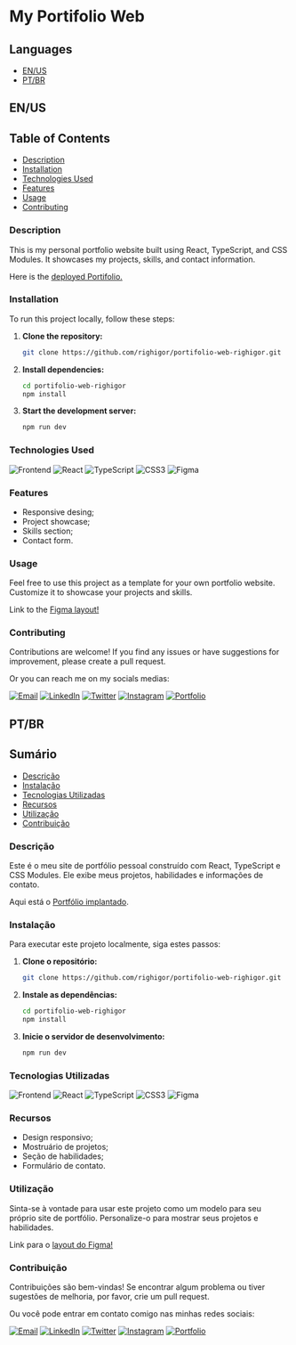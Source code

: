 # My Portifolio Web

## Languages

- [EN/US](#enus)
- [PT/BR](#ptbr)

## EN/US

## Table of Contents

- [Description](#description)
- [Installation](#installation)
- [Technologies Used](#technologies-used)
- [Features](#features)
- [Usage](#usage)
- [Contributing](#contributing)

### Description

This is my personal portfolio website built using React, TypeScript, and CSS Modules. It showcases my projects, skills, and contact information.

Here is the [deployed Portifolio.](https://righigordev.netlify.app/)

### Installation

To run this project locally, follow these steps:

1. **Clone the repository:**
     ```bash
     git clone https://github.com/righigor/portifolio-web-righigor.git
     ```

2. **Install dependencies:**

     ```bash
     cd portifolio-web-righigor
     npm install
     ```
3. **Start the development server:**

     ```bash
     npm run dev
     ```

### Technologies Used

![Frontend](https://img.shields.io/badge/Frontend-333333?style=for-the-badge)
![React](https://img.shields.io/badge/React-61DAFB?style=for-the-badge&logo=react&logoColor=black)
![TypeScript](https://img.shields.io/badge/TypeScript-3178C6?style=for-the-badge&logo=typescript&logoColor=white)
![CSS3](https://img.shields.io/badge/CSS3-1572B6?style=for-the-badge&logo=css3&logoColor=white)
![Figma](https://img.shields.io/badge/Figma-F24E1E?style=for-the-badge&logo=figma&logoColor=white)

### Features

- Responsive desing;
- Project showcase;
- Skills section;
- Contact form.

### Usage

Feel free to use this project as a template for your own portfolio website. Customize it to showcase your projects and skills.

Link to the [Figma layout!](https://www.figma.com/file/ImhSaZFL02g6FkuAEdYnVY/Righi-Portifolio?type=design&node-id=0%3A1&mode=design&t=uWFZpFPOB4BBF4sh-1)

### Contributing

Contributions are welcome! If you find any issues or have suggestions for improvement, please create a pull request.

Or you can reach me on my socials medias:

[![Email](https://img.shields.io/badge/Email-D14836?style=for-the-badge&logo=gmail&logoColor=white)](mailto:righigordev@gmail.com)
[![LinkedIn](https://img.shields.io/badge/LinkedIn-0077B5?style=for-the-badge&logo=linkedin&logoColor=white)](https://www.linkedin.com/in/igor-righi/) [![Twitter](https://img.shields.io/badge/Twitter-1DA1F2?style=for-the-badge&logo=twitter&logoColor=white)](https://twitter.com/righigor) [![Instagram](https://img.shields.io/badge/Instagram-E4405F?style=for-the-badge&logo=instagram&logoColor=white)](https://www.instagram.com/righigor/) [![Portfolio](https://img.shields.io/badge/Portfolio-9cf?style=for-the-badge&logo=appveyor&logoColor=white)](https://righigordev.netlify.app/)

## PT/BR

## Sumário

- [Descrição](#description)
- [Instalação](#installation)
- [Tecnologias Utilizadas](#technologies-used)
- [Recursos](#features)
- [Utilização](#usage)
- [Contribuição](#contributing)

### Descrição

Este é o meu site de portfólio pessoal construído com React, TypeScript e CSS Modules. Ele exibe meus projetos, habilidades e informações de contato.

Aqui está o [Portfólio implantado](https://righigordev.netlify.app/).

### Instalação

Para executar este projeto localmente, siga estes passos:

1. **Clone o repositório:**
     ```bash
     git clone https://github.com/righigor/portifolio-web-righigor.git
     ```

2. **Instale as dependências:**

     ```bash
     cd portifolio-web-righigor
     npm install
     ```
3. **Inicie o servidor de desenvolvimento:**

     ```bash
     npm run dev
     ```

### Tecnologias Utilizadas

![Frontend](https://img.shields.io/badge/Frontend-333333?style=for-the-badge)
![React](https://img.shields.io/badge/React-61DAFB?style=for-the-badge&logo=react&logoColor=black)
![TypeScript](https://img.shields.io/badge/TypeScript-3178C6?style=for-the-badge&logo=typescript&logoColor=white)
![CSS3](https://img.shields.io/badge/CSS3-1572B6?style=for-the-badge&logo=css3&logoColor=white)
![Figma](https://img.shields.io/badge/Figma-F24E1E?style=for-the-badge&logo=figma&logoColor=white)

### Recursos

- Design responsivo;
- Mostruário de projetos;
- Seção de habilidades;
- Formulário de contato.

### Utilização

Sinta-se à vontade para usar este projeto como um modelo para seu próprio site de portfólio. Personalize-o para mostrar seus projetos e habilidades.

Link para o [layout do Figma!](https://www.figma.com/file/ImhSaZFL02g6FkuAEdYnVY/Righi-Portifolio?type=design&node-id=0%3A1&mode=design&t=uWFZpFPOB4BBF4sh-1)

### Contribuição

Contribuições são bem-vindas! Se encontrar algum problema ou tiver sugestões de melhoria, por favor, crie um pull request.

Ou você pode entrar em contato comigo nas minhas redes sociais:

[![Email](https://img.shields.io/badge/Email-D14836?style=for-the-badge&logo=gmail&logoColor=white)](mailto:righigordev@gmail.com)
[![LinkedIn](https://img.shields.io/badge/LinkedIn-0077B5?style=for-the-badge&logo=linkedin&logoColor=white)](https://www.linkedin.com/in/igor-righi/) [![Twitter](https://img.shields.io/badge/Twitter-1DA1F2?style=for-the-badge&logo=twitter&logoColor=white)](https://twitter.com/righigor) [![Instagram](https://img.shields.io/badge/Instagram-E4405F?style=for-the-badge&logo=instagram&logoColor=white)](https://www.instagram.com/righigor/) [![Portfolio](https://img.shields.io/badge/Portfolio-9cf?style=for-the-badge&logo=appveyor&logoColor=white)](https://righigordev.netlify.app/)
